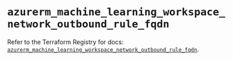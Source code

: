 # `azurerm_machine_learning_workspace_network_outbound_rule_fqdn`

Refer to the Terraform Registry for docs: [`azurerm_machine_learning_workspace_network_outbound_rule_fqdn`](https://registry.terraform.io/providers/hashicorp/azurerm/4.23.0/docs/resources/machine_learning_workspace_network_outbound_rule_fqdn).
